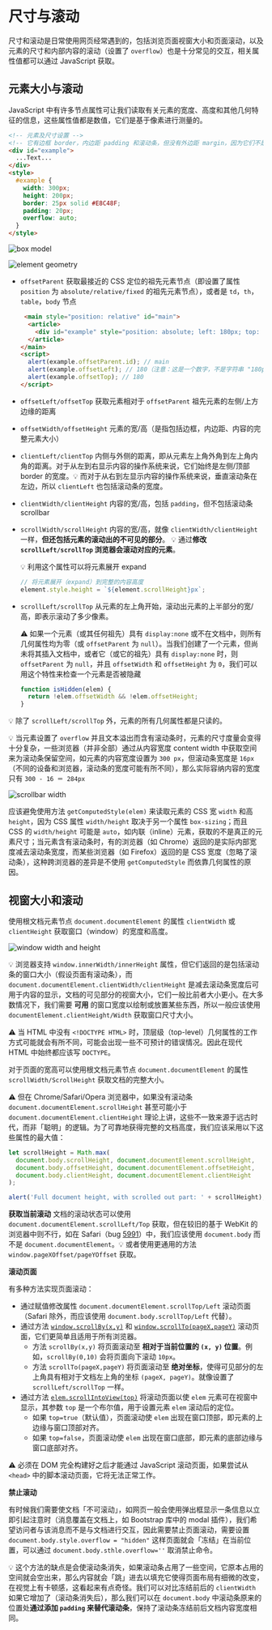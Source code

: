 # 尺寸与滚动
尺寸和滚动是日常使用网页经常遇到的，包括浏览页面视窗大小和页面滚动，以及元素的尺寸和内部内容的滚动（设置了 `overflow`）也是十分常见的交互，相关属性值都可以通过 JavaScript 获取。

## 元素大小与滚动
JavaScript 中有许多节点属性可让我们读取有关元素的宽度、高度和其他几何特征的信息，这些属性值都是数值，它们是基于像素进行测量的。

```html
<!-- 元素及尺寸设置 -->
<!-- 它有边框 border，内边距 padding 和滚动条，但没有外边距 margin，因为它们不是元素本身的一部分 -->
<div id="example">
  ...Text...
</div>
<style>
  #example {
    width: 300px;
    height: 200px;
    border: 25px solid #E8C48F;
    padding: 20px;
    overflow: auto;
  }
</style>
```

![box model](./images/20200507163204265_10127.png)

![element geometry](./images/20200507162214641_20995.png)

- `offsetParent` 获取最接近的 CSS 定位的祖先元素节点（即设置了属性 `position` 为 `absolute/relative/fixed` 的祖先元素节点），或者是 `td`，`th`，`table`，`body` 节点
    ```html
     <main style="position: relative" id="main">
      <article>
        <div id="example" style="position: absolute; left: 180px; top: 180px">...</div>
      </article>
    </main>
    <script>
      alert(example.offsetParent.id); // main
      alert(example.offsetLeft); // 180（注意：这是一个数字，不是字符串 "180px"）
      alert(example.offsetTop); // 180
    </script>
    ```
- `offsetLeft/offsetTop` 获取元素相对于 `offsetParent` 祖先元素的左侧/上方边缘的距离
- `offsetWidth/offsetHeight` 元素的宽/高（是指包括边框，内边距、内容的完整元素大小）
- `clientLeft/clientTop` 内侧与外侧的距离，即从元素左上角外角到左上角内角的距离。对于从左到右显示内容的操作系统来说，它们始终是左侧/顶部 border 的宽度。:bulb: 而对于从右到左显示内容的操作系统来说，垂直滚动条在左边，所以 `clientLeft` 也包括滚动条的宽度。
- `clientWidth/clientHeight` 内容的宽/高，包括 `padding`，但不包括滚动条 scrollbar
- `scrollWidth/scrollHeight` 内容的宽/高，就像 `clientWidth/clientHeight` 一样，**但还包括元素的滚动出的不可见的部分**。
    :bulb: 通过**修改 `scrollLeft/scrollTop` 浏览器会滚动对应的元素**。

    :bulb: 利用这个属性可以将元素展开 expand

    ```js
    // 将元素展开（expand）到完整的内容高度
    element.style.height = `${element.scrollHeight}px`;
    ```
- `scrollLeft/scrollTop` 从元素的左上角开始，滚动出元素的上半部分的宽/高，即表示滚动了多少像素。

    :warning: 如果一个元素（或其任何祖先）具有 `display:none` 或不在文档中，则所有几何属性均为零（或 `offsetParent` 为 `null`）。当我们创建了一个元素，但尚未将其插入文档中，或者它（或它的祖先）具有 `display:none` 时，则 `offsetParent` 为 `null`，并且 `offsetWidth` 和 `offsetHeight` 为 `0`，我们可以用这个特性来检查一个元素是否被隐藏

    ```js
    function isHidden(elem) {
      return !elem.offsetWidth && !elem.offsetHeight;
    }
    ```

:bulb: 除了 `scrollLeft/scrollTop` 外，元素的所有几何属性都是只读的。

:bulb: 当元素设置了 `overflow` 并且文本溢出而含有滚动条时，元素的尺寸度量会变得十分复杂，一些浏览器（并非全部）通过从内容宽度 content width 中获取空间来为滚动条保留空间，如元素的内容宽度设置为 `300 px`，但滚动条宽度是 `16px`（不同的设备和浏览器，滚动条的宽度可能有所不同），那么实际容纳内容的宽度只有 `300 - 16 ＝ 284px`

![scrollbar width](./images/20200507164321976_4039.png)

应该避免使用方法 `getComputedStyle(elem)` 来读取元素的 CSS 宽 `width` 和高 `height`，因为 CSS 属性 `width/height` 取决于另一个属性 `box-sizing`；而且 CSS 的 `width/height` 可能是 `auto`，如内联（inline）元素，获取的不是真正的元素尺寸；当元素含有滚动条时，有的浏览器（如 Chrome）返回的是实际内部宽度减去滚动条宽度，而某些浏览器（如 Firefox）返回的是 CSS 宽度（忽略了滚动条），这种跨浏览器的差异是不使用 `getComputedStyle` 而依靠几何属性的原因。

## 视窗大小和滚动
使用根文档元素节点 `document.documentElement` 的属性 `clientWidth` 或 `clientHeight` 获取窗口（window）的宽度和高度。

![window width and height](./images/20200507172546141_6772.png)

:bulb: 浏览器支持 `window.innerWidth/innerHeight` 属性，但它们返回的是包括滚动条的窗口大小（假设页面有滚动条），而 `document.documentElement.clientWidth/clientHeight` 是减去滚动条宽度后可用于内容的显示，文档的可见部分的视窗大小，它们一般比前者大小更小。在大多数情况下，我们需要 **可用** 的窗口宽度以绘制或放置某些东西，所以一般应该使用 `documentElement.clientHeight/Width` 获取窗口尺寸大小。

:warning: 当 HTML 中没有 `<!DOCTYPE HTML>` 时，顶层级（top-level）几何属性的工作方式可能就会有所不同，可能会出现一些不可预计的错误情况。因此在现代 HTML 中始终都应该写 `DOCTYPE`。

对于页面的宽高可以使用根文档元素节点 `document.documentElement` 的属性 `scrollWidth/ScrollHeight` 获取文档的完整大小。

:warning: 但在 Chrome/Safari/Opera 浏览器中，如果没有滚动条 `document.documentElement.scrollHeight` 甚至可能小于 `document.documentElement.clientHeight` 理论上讲，这些不一致来源于远古时代，而非「聪明」的逻辑。为了可靠地获得完整的文档高度，我们应该采用以下这些属性的最大值：

```js
let scrollHeight = Math.max(
  document.body.scrollHeight, document.documentElement.scrollHeight,
  document.body.offsetHeight, document.documentElement.offsetHeight,
  document.body.clientHeight, document.documentElement.clientHeight
);

alert('Full document height, with scrolled out part: ' + scrollHeight);
```

**获取当前滚动**
文档的滚动状态可以使用 `document.documentElement.scrollLeft/Top` 获取，但在较旧的基于 WebKit 的浏览器中则不行，如在 Safari（bug [5991](https://bugs.webkit.org/show_bug.cgi?id=5991)）中，我们应该使用 `document.body` 而不是 `document.documentElement`。:bulb: 或者使用更通用的方法 `window.pageXOffset/pageYOffset` 获取。

**滚动页面**

有多种方法实现页面滚动：

* 通过赋值修改属性 `document.documentElement.scrollTop/Left` 滚动页面（Safari 除外，而应该使用 `document.body.scrollTop/Left` 代替）。
* 通过方法 [`window.scrollBy(x,y)`](https://developer.mozilla.org/zh/docs/Web/API/Window/scrollBy) 和 [`window.scrollTo(pageX,pageY)`](https://developer.mozilla.org/zh/docs/Web/API/Window/scrollTo) 滚动页面，它们更简单且适用于所有浏览器。
    * 方法 `scrollBy(x,y)` 将页面滚动至 **相对于当前位置的 `(x, y)` 位置**。例如，`scrollBy(0,10)` 会将页面向下滚动 `10px`。
    * 方法 `scrollTo(pageX,pageY)` 将页面滚动至 **绝对坐标**，使得可见部分的左上角具有相对于文档左上角的坐标 `(pageX, pageY)`。就像设置了 `scrollLeft/scrollTop` 一样。
* 通过方法 [`elem.scrollIntoView(top)`](https://developer.mozilla.org/zh/docs/Web/API/Element/scrollIntoView) 将滚动页面以使 `elem` 元素可在视窗中显示，其参数 `top` 是一个布尔值，用于设置元素 `elem` 滚动后的定位。
    - 如果 `top=true`（默认值），页面滚动使 `elem` 出现在窗口顶部，即元素的上边缘与窗口顶部对齐。
    - 如果 `top=false`，页面滚动使 `elem` 出现在窗口底部，即元素的底部边缘与窗口底部对齐。

:warning: 必须在 DOM 完全构建好之后才能通过 JavaScript 滚动页面，如果尝试从 `<head>` 中的脚本滚动页面，它将无法正常工作。

**禁止滚动**

有时候我们需要使文档「不可滚动」，如网页一般会使用弹出框显示一条信息以立即引起注意时（消息覆盖在文档上，如 Bootstrap 库中的 modal 插件），我们希望访问者与该消息而不是与文档进行交互，因此需要禁止页面滚动，需要设置  `document.body.style.overflow = "hidden"` 这样页面就会「冻结」在当前位置，可以通过 `document.body.sthle.overflow=''` 取消禁止命令。

:bulb: 这个方法的缺点是会使滚动条消失，如果滚动条占用了一些空间，它原本占用的空间就会空出来，那么内容就会「跳」进去以填充它使得页面布局有细微的改变，在视觉上有卡顿感，这看起来有点奇怪。我们可以对比冻结前后的 `clientWidth` 如果它增加了（滚动条消失后），那么我们可以在 `document.body` 中滚动条原来的位置处**通过添加 `padding` 来替代滚动条**，保持了滚动条冻结前后文档内容宽度相同。